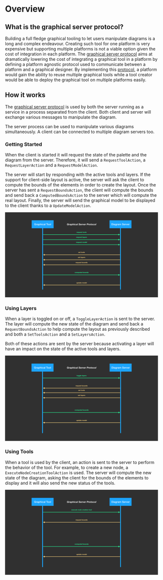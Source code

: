 # Overview

## What is the graphical server protocol?

Building a full fledge graphical tooling to let users manipulate diagrams is a long and complex endeavour.
Creating such tool for one platform is very expensive but supporting multiple platforms is not a viable option given the cost of integration in each platform.
The [graphical server protocol](specification) aims at dramatically lowering the cost of integrating a graphical tool in a platform by defining a platform agnostic protocol used to communicate between a platform and a graphical designer.
By implementing this [protocol](specification), a platform would gain the ability to reuse multiple graphical tools while a tool creator would be able to deploy the graphical tool on multiple platforms easily.

## How it works

The [graphical server protocol](specification) is used by both the server running as a service in a process separated from the client. Both client and server will exchange various messages to manipulate the diagram.

The server process can be used to manipulate various diagrams simultaneously. A client can be connected to multiple diagram servers too.

### Getting Started

When the client is started it will request the state of the palette and the diagram from the server. Therefore, it will send a `RequestToolAction`, a `RequestLayerAction` and a `RequestModelAction`.

The server will start by responding with the active tools and layers. If the support for client-side layout is active, the server will ask the client to compute the bounds of the elements in order to create the layout. Once the server has sent a `RequestBoundsAction`, the client will compute the bounds and send back a `ComputedBoundsAction` to the server which will compute the real layout. Finally, the server will send the graphical model to be displayed to the client thanks to a `UpdateModelAction`.

[![](assets/01-getting-started.png)](assets/01-getting-started.png)


### Using Layers

When a layer is toggled on or off, a `ToggleLayerAction` is sent to the server. The layer will compute the new state of the diagram and send back a `RequestBoundsAction` to help compute the layout as previously described and both a `SetToolsAction` and a `SetLayersAction`.

Both of these actions are sent by the server because activating a layer will have an impact on the state of the active tools and layers.

[![](assets/02-using-layers.png)](assets/02-using-layers.png)

### Using Tools

When a tool is used by the client, an action is sent to the server to perform the behavior of the tool. For example, to create a new node, a `ExecuteNodeCreationToolAction` is used. The server will compute the new state of the diagram, asking the client for the bounds of the elements to display and it will also send the new status of the tools.

[![](assets/03-using-tools.png)](assets/03-using-tools.png)
